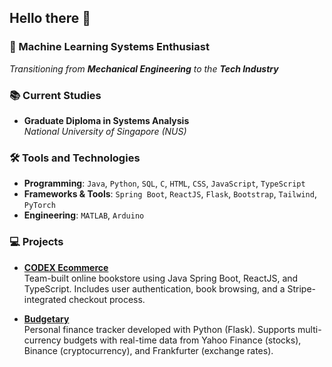 ## Hello there 👋

### 🚀 Machine Learning Systems Enthusiast

*Transitioning from **Mechanical Engineering** to the **Tech Industry***

### 📚 Current Studies

- **Graduate Diploma in Systems Analysis**  
  *National University of Singapore (NUS)*

### 🛠️ Tools and Technologies

- **Programming**: `Java`, `Python`, `SQL`, `C`, `HTML`, `CSS`, `JavaScript`,
  `TypeScript`  
- **Frameworks & Tools**: `Spring Boot`, `ReactJS`, `Flask`, `Bootstrap`,
  `Tailwind`, `PyTorch`  
- **Engineering**: `MATLAB`, `Arduino`

### 💻 Projects

- [**CODEX Ecommerce**](https://github.com/GDIPSA60-Team-5/simba-ecommerce)  
  Team-built online bookstore using Java Spring Boot, ReactJS, and TypeScript.
  Includes user authentication, book browsing, and a Stripe-integrated checkout process.

- [**Budgetary**](https://github.com/Ammmoe/Budgetary)  
  Personal finance tracker developed with Python (Flask). Supports
  multi-currency budgets with real-time data from Yahoo Finance (stocks),
  Binance (cryptocurrency), and Frankfurter (exchange rates).

